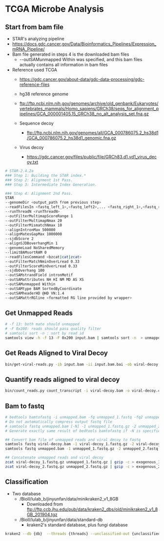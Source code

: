# TCGA Microbe Analysis

## Start from bam file

- STAR's analyzing pipeline  
- https://docs.gdc.cancer.gov/Data/Bioinformatics_Pipelines/Expression_mRNA_Pipeline/
- Bam file generated in steps 4 is the downloaded bam files
  - --outSAMunmapped Within was specified, and this bam files actually contains all information in bam files
- Reference used TCGA
  - https://gdc.cancer.gov/about-data/gdc-data-processing/gdc-reference-files
  - hg38 reference genome
  - ftp://ftp.ncbi.nlm.nih.gov/genomes/archive/old_genbank/Eukaryotes/vertebrates_mammals/Homo_sapiens/GRCh38/seqs_for_alignment_pipelines/GCA_000001405.15_GRCh38_no_alt_analysis_set.fna.gz
  
  - Sequence decoy
    - ftp://ftp.ncbi.nlm.nih.gov/genomes/all/GCA_000786075.2_hs38d1/GCA_000786075.2_hs38d1_genomic.fna.gz
  - Virus decoy
    - https://gdc.cancer.gov/files/public/file/GRCh83.d1.vd1_virus_decoy.txt


```bash
# STAR-2.4.2a
### Step 1: Building the STAR index.*
### Step 2: Alignment 1st Pass.
### Step 3: Intermediate Index Generation.

### Step 4: Alignment 2nd Pass.
STAR
--genomeDir <output_path from previous step>
--readFilesIn <fastq_left_1>,<fastq_left2>,... <fastq_right_1>,<fastq_right_2>,...
--runThreadN <runThreadN>
--outFilterMultimapScoreRange 1
--outFilterMultimapNmax 20
--outFilterMismatchNmax 10
--alignIntronMax 500000
--alignMatesGapMax 1000000
--sjdbScore 2
--alignSJDBoverhangMin 1
--genomeLoad NoSharedMemory
--limitBAMsortRAM 0
--readFilesCommand <bzcat|cat|zcat>
--outFilterMatchNminOverLread 0.33
--outFilterScoreMinOverLread 0.33
--sjdbOverhang 100
--outSAMstrandField intronMotif
--outSAMattributes NH HI NM MD AS XS
--outSAMunmapped Within
--outSAMtype BAM SortedByCoordinate
--outSAMheaderHD @HD VN:1.4
--outSAMattrRGline <formatted RG line provided by wrapper>
```

## Get Unmapped Reads

```bash
# -f 13: both mate should unmapped
# -F 0x200: reads should pass quality filter
# samtools sort -n : sort by read id
samtools view -h -f 13 -F 0x200 input.bam | samtools sort -n  > unmapped.bam
```
## Get Reads Aligned to Viral Decoy

```bash
bin/get-viral-reads.py -ib input.bam -ii input.bam.bai -ob viral-decoy.bam
```

## Quantify reads aligned to viral decoy

```bash
bin/count_reads.py count_transcript -i viral-decoy.bam -o viral-decoy.counts.txt
```

## Bam to fastq

```bash
# bedtools bamtofastq -i unmapped.bam -fq unmapped_1.fastq -fq2 unmapped_2.fastq 
# Do not automatically compress output fastq file 
# samtools fastq unmapped.bam [-N] -1 unmapped_1.fastq.gz -2 unmapped_2.fastq.gz 
# Generate exactly same result of bedtools bamtofastq if -N is specified, or read mate (/1 or /2 after read id) will not automatically appended

## Convert bam file of unmapped reads and viral decoy to fastq
samtools fastq viral-decoy.bam -1 viral-decoy_1.fastq.gz -2 viral-decoy_2.fastq.gz 
samtools fastq unmapped.bam -1 unmapped_1.fastq.gz -2 unmapped_2.fastq.gz 

## Concatenate unmapped reads and viral decoy
zcat viral-decoy_1.fastq.gz unmapped_1.fastq.gz | gzip -c > exogenous_1.fastq.gz
zcat viral-decoy_2.fastq.gz unmapped_2.fastq.gz | gzip -c > exogenous_2.fastq.gz
```

## Classification

- Two database 
  - /BioII/lulab_b/jinyunfan/data/minikraken2_v1_8GB
    - Downloaded from ftp://ftp.ccb.jhu.edu/pub/data/kraken2_dbs/old/minikraken2_v1_8GB_201904.tgz
  - /BioII/lulab_b/jinyunfan/data/standard-db
    - kraken2's standard database, plus fungi database

```bash
kraken2 --db {db}  --threads {threads} --unclassified-out {unclassified}  --report {report} --paired --use-names  exogenous_1.fastq.gz exogenous_2.fastq.gz
```

